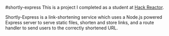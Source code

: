 #shortly-express
This is a project I completed as a student at [Hack Reactor](http://hackreactor.com).

Shortly-Express is a link-shortening service which uses a Node.js powered Express server to serve static files, shorten and store links, and a route handler to send users to the correctly shortened URL.
